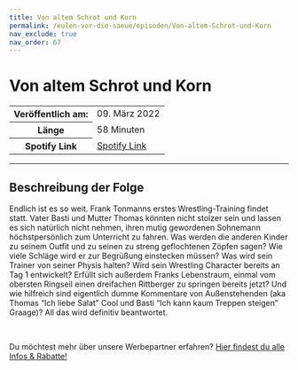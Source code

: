 ```yaml
---
title: Von altem Schrot und Korn
permalink: /eulen-vor-die-saeue/episoden/Von-altem-Schrot-und-Korn
nav_exclude: true
nav_order: 67
---
```


# Von altem Schrot und Korn
<table class="resp-table dcf-table dcf-table-responsive dcf-table-bordered dcf-table-striped dcf-w-100%">
                    <tbody>
                        <tr>
                            <th scope="row">Veröffentlich am:</th>
                            <td data-label="Veröffentlich am:">09. März 2022</td>
                        </tr>
                        <tr>
                            <th scope="row">Länge </th>
                            <td data-label="Länge ">58 Minuten</td>
                        </tr><tr>
                                <th scope="row">Spotify Link</th>
                                <td data-label="Spotify Link"><a href="https://open.spotify.com/episode/2bRg5O3bJ22SGiwMl2p6nz">Spotify Link</a></td>
                            </tr></tbody>
                </table>

***

## Beschreibung der Folge

<div>
<p>Endlich ist es so weit. Frank Tonmanns erstes Wrestling-Training findet statt. Vater Basti und Mutter Thomas könnten nicht stolzer sein und lassen es sich natürlich nicht nehmen, ihren mutig gewordenen Sohnemann höchstpersönlich zum Unterricht zu fahren. Was werden die anderen Kinder zu seinem Outfit und zu seinen zu streng geflochtenen Zöpfen sagen? Wie viele Schläge wird er zur Begrüßung einstecken müssen? Was wird sein Trainer von seiner Physis halten? Wird sein Wrestling Character bereits an Tag 1 entwickelt? Erfüllt sich außerdem Franks Lebenstraum, einmal vom obersten Ringseil einen dreifachen Rittberger zu springen bereits jetzt? Und wie hilfreich sind eigentlich dumme Kommentare von Außenstehenden (aka Thomas “Ich liebe Salat” Cool und Basti “Ich kann kaum Treppen steigen” Graage)? All das wird definitiv beantwortet.</p><br/><p>Du möchtest mehr über unsere Werbepartner erfahren? <a href="https://linktr.ee/EulenvordieSaeue" rel="nofollow">Hier findest du alle Infos &amp; Rabatte!</a></p>  
</div>

